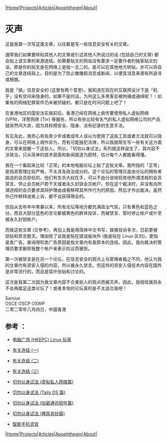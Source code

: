 |[Home](/README.md)|[Projects](/projects.md)|[Articles](/articles.md)|[Apophthegm](/apophthegm.md)|[About](/about.md)|

# 灭声

这是我第一次写这类文章，以往都是写一些信息安全有关的文章。

通常我们如果要转贴其他人的文章或引述其他人所说过的话 (包括自己的文章) 都会贴上该文章的来源连结。如果要贴文的网站没有要求一定要作者的独家贴文的话，即是你的贴文是在网络上是独一无二的，是可以在其他地方转贴，亦可以将自己的文章连结贴上。目的是为了防止散播假消息或新闻，以便其消息来源有所追寻或根据。

我是「搞」信息安全的 (这里有两个意思)，我知道在现在的互联网设计下是「机乎」没有空间来隐身的。如果不是的话，为何这么多黑客会被拘捕或通缉呢？！如果有的网络犯罪案件仍未被侦破的，都只是在时间问题上吧了！

在香港地区的国安法实施前后，香港己经在网络上疯传要使用私人虚拟网络 (VPN)，洋葱网络 (Tor) 等服务，所以有些比较有名气的私人虚拟网络公司的产品就突然间大卖，因为其标榜安全、隐身、没有纪录的生意手法。

有见及此，我担心有些青少年或者成年人误以为使用了这些工具或者方法就可以隐身，可以在网络上胡作非为，而有可能独犯法律，所以我就萌生写一些有关这方面的文章来提醒一下这些人。所以，「切勿以身试法」系列就这样诞生了。其内容不涉政治，只从简单的技术层面和新闻报道为题材，估计每个人都能看得懂。

我在一个看起来比较「正常」的本地电脑论坛上贴了这些文章。我所指的「正常」是指其管理比较严格，不太涉及政治成分的。这个论坛的管理员是由论坛的拥有者挑选的会员担任的，他们有生杀大权在手，可以不由分说地将其他所谓违规的会员禁言、停止会员帐户若干天或者永久封锁会员帐户。但在这个裁决时，并没有向所谓违规的会员要求其辩护理由或者觧释其所作行为的原因，然后才作出裁决。虽然你己作觧释或者上诉，都不会获得理会的。

但自从去年年中黑暴以来，所有论坛等地方都充满政治气氛，只有黄色和蓝色之分。而且大部分蓝色的言论都被黄色的群体投诉，而被禁言、暂时停止帐户或什至被永久封锁帐户。

而我这些文章 (见参考)，再加上我是用简体中文书写，就被投诉多次，日前更被锁贴和禁言数天。理由除了说我是贴在错误版块外 (我是贴在 Linux 区的)，更指是卖广告。查询得知卖广告原因是指文章内有我原本的连结。因此，我向裁决的管理员要求删除我整个帐户来表示抗议而被拒。

第一次被禁言是在另一个论坛，在信息安全的观点上与管理者极之不同，他认为我的文章内有资安入侵的内容，所以被永久禁言。但这样的资安入侵技术内容在国外是非常流行的，而且是容许张贴和讨论的。

这次是我第二次因为我文章内容不合某些人的观点而被灭声。因此，我相信我将永不会再踏足这类论坛了！或者本地的论坛真的是不太适合我吧！

Samiux  
OSCE  OSCP  OSWP  
二零二零年八月四日，中国香港  

## 参考 ：

- [电脑广场 (HKEPC) Linux 玩家](https://www.hkepc.com/forum/forumdisplay.php?fid=24)  

- [有关连结 (一)](https://www.hkepc.com/forum/viewthread.php?fid=24&tid=2576241&extra=page%3D1)  

- [有关连结 (二)](https://www.hkepc.com/forum/viewthread.php?fid=24&tid=2571154&extra=page%3D1)  

- [有关连结 (三)](https://www.hkepc.com/forum/viewthread.php?fid=24&tid=2575532&extra=page%3D1)  

- [切勿以身试法 (虚拟私人网络篇)](https://samiux.github.io/vpn_law.html)

- [切勿以身试法 (Tails OS 篇)](https://samiux.github.io/tails_law.html)  

- [切勿以身试法 (加密通讯软件篇)](https://samiux.github.io/encrochat.html)  

- [切勿以身试法 (掩耳盗铃篇)](https://samiux.github.io/stealring.html)  

- [智能手机资安](https://samiux.github.io/smartphone.html)  

|[Home](/README.md)|[Projects](/projects.md)|[Articles](/articles.md)|[Apophthegm](/apophthegm.md)|[About](/about.md)|
	
